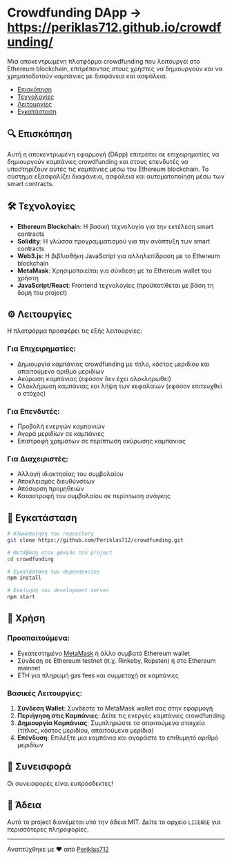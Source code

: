 # Crowdfunding DApp  -> https://periklas712.github.io/crowdfunding/ 

Μια αποκεντρωμένη πλατφόρμα crowdfunding που λειτουργεί στο Ethereum blockchain, επιτρέποντας στους χρήστες να δημιουργούν και να χρηματοδοτούν καμπάνιες με διαφάνεια και ασφάλεια.

- [Επισκόπηση](#επισκόπηση)
- [Τεχνολογίες](#τεχνολογίες)
- [Λειτουργίες](#λειτουργίες)
- [Εγκατάσταση](#εγκατάσταση)

## 🔍 Επισκόπηση

Αυτή η αποκεντρωμένη εφαρμογή (DApp) επιτρέπει σε επιχειρηματίες να δημιουργούν καμπάνιες crowdfunding και στους επενδυτές να υποστηρίζουν αυτές τις καμπάνιες μέσω του Ethereum blockchain. Το σύστημα εξασφαλίζει διαφάνεια, ασφάλεια και αυτοματοποίηση μέσω των smart contracts.

## 🛠️ Τεχνολογίες

- **Ethereum Blockchain**: Η βασική τεχνολογία για την εκτέλεση smart contracts
- **Solidity**: Η γλώσσα προγραμματισμού για την ανάπτυξη των smart contracts
- **Web3.js**: Η βιβλιοθήκη JavaScript για αλληλεπίδραση με το Ethereum blockchain
- **MetaMask**: Χρησιμοποιείται για σύνδεση με το Ethereum wallet του χρήστη
- **JavaScript/React**: Frontend τεχνολογίες (προϋποτίθεται με βάση τη δομή του project)

## ⚙️ Λειτουργίες

Η πλατφόρμα προσφέρει τις εξής λειτουργίες:

### Για Επιχειρηματίες:
- Δημιουργία καμπάνιας crowdfunding με τίτλο, κόστος μεριδίου και απαιτούμενο αριθμό μεριδίων
- Ακύρωση καμπάνιας (εφόσον δεν έχει ολοκληρωθεί)
- Ολοκλήρωση καμπάνιας και λήψη των κεφαλαίων (εφόσον επιτευχθεί ο στόχος)

### Για Επενδυτές:
- Προβολή ενεργών καμπανιών
- Αγορά μεριδίων σε καμπάνιες
- Επιστροφή χρημάτων σε περίπτωση ακύρωσης καμπάνιας

### Για Διαχειριστές:
- Αλλαγή ιδιοκτησίας του συμβολαίου
- Αποκλεισμός διευθύνσεων
- Απόσυρση προμηθειών
- Καταστροφή του συμβολαίου σε περίπτωση ανάγκης

## 🚀 Εγκατάσταση

```bash
# Κλωνοποίηση του repository
git clone https://github.com/Periklas712/crowdfunding.git

# Μετάβαση στον φάκελο του project
cd crowdfunding

# Εγκατάσταση των dependencies
npm install

# Εκκίνηση του development server
npm start
```

## 📝 Χρήση

### Προαπαιτούμενα:
- Εγκατεστημένο [MetaMask](https://metamask.io/) ή άλλο συμβατό Ethereum wallet
- Σύνδεση σε Ethereum testnet (π.χ. Rinkeby, Ropsten) ή στο Ethereum mainnet
- ETH για πληρωμή gas fees και συμμετοχή σε καμπάνιες

### Βασικές Λειτουργίες:

1. **Σύνδεση Wallet**: Συνδέστε το MetaMask wallet σας στην εφαρμογή
2. **Περιήγηση στις Καμπάνιες**: Δείτε τις ενεργές καμπάνιες crowdfunding
3. **Δημιουργία Καμπάνιας**: Συμπληρώστε τα απαιτούμενα στοιχεία (τίτλος, κόστος μεριδίου, απαιτούμενα μερίδια)
4. **Επένδυση**: Επιλέξτε μια καμπάνια και αγοράστε το επιθυμητό αριθμό μεριδίων

## 🤝 Συνεισφορά

Οι συνεισφορές είναι ευπρόσδεκτες! 

## 📄 Άδεια

Αυτό το project διανέμεται υπό την άδεια MIT. Δείτε το αρχείο `LICENSE` για περισσότερες πληροφορίες.

---

Αναπτύχθηκε με ❤️ από [Periklas712](https://github.com/Periklas712)
